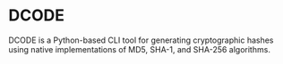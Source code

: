 # DCODE
DCODE is a Python-based CLI tool for generating cryptographic hashes using native implementations of MD5, SHA-1, and SHA-256 algorithms.
